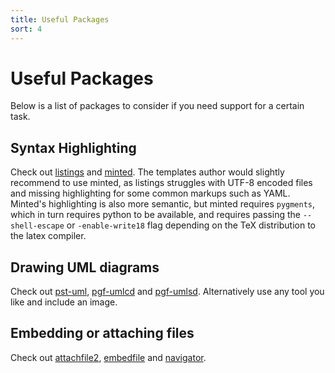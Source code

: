 ```yaml
---
title: Useful Packages
sort: 4
---
```

# Useful Packages
Below is a list of packages to consider if you need support for a certain task.
## Syntax Highlighting
Check out [listings](https://ctan.org/pkg/listings) and [minted](https://ctan.org/pkg/minted).
The templates author would slightly recommend to use minted, as listings struggles with UTF-8 encoded files and missing highlighting for some common markups such as YAML.
Minted's highlighting is also more semantic, but minted requires `pygments`, which in turn requires python to be available, and requires passing the `--shell-escape` or `-enable-write18` flag depending on the TeX distribution to the latex compiler.
## Drawing UML diagrams
Check out [pst-uml](https://ctan.org/pkg/pst-uml), [pgf-umlcd](https://ctan.org/pkg/pgf-umlcd) and [pgf-umlsd](https://ctan.org/pkg/pgf-umlsd).
Alternatively use any tool you like and include an image.
## Embedding or attaching files
Check out [attachfile2](https://ctan.org/pkg/attachfile2), [embedfile](https://ctan.org/pkg/embedfile) and [navigator](https://ctan.org/pkg/navigator).
